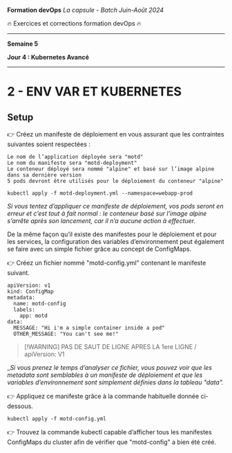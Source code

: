 **Formation devOps**
_La capsule - Batch Juin-Août 2024_

:fire: Exercices et corrections formation devOps :fire:

---

**Semaine 5**

**Jour 4 : Kubernetes Avancé**

---

# 2 - ENV VAR ET KUBERNETES

## Setup

👉 Créez un manifeste de déploiement en vous assurant que les contraintes suivantes soient respectées :


    Le nom de l’application déployée sera "motd"
    Le nom du manifeste sera "motd-deployment"
    Le conteneur déployé sera nommé "alpine" et basé sur l’image alpine dans sa dernière version
    5 pods devront être utilisés pour le déploiement du conteneur "alpine"

```
kubectl apply -f motd-deployment.yml --namespace=webapp-prod
```
_Si vous tentez d’appliquer ce manifeste de déploiement, vos pods seront en erreur et c’est tout à fait normal : le conteneur
basé sur l’image alpine s’arrête après son lancement, car il n’a aucune action à effectuer._


De la même façon qu’il existe des manifestes pour le déploiement et pour les services, la configuration des variables d’environnement peut également se faire avec un simple fichier grâce au concept de ConfigMaps.

👉 Créez un fichier nommé "motd-config.yml" contenant le manifeste suivant.

```
apiVersion: v1
kind: ConfigMap
metadata:
  name: motd-config
  labels:
    app: motd
data:
  MESSAGE: "Hi i'm a simple container inside a pod"
  OTHER_MESSAGE: "You can't see me!"
```

>  [!WARNING]
> PAS DE SAUT DE LIGNE APRES LA 1ere LIGNE / apiVersion: V1

__Si vous prenez le temps d’analyser ce fichier, vous pouvez voir que les metadata sont semblables à un manifeste de déploiement et que les variables d’environnement sont simplement définies dans la tableau "data"._

👉 Appliquez ce manifeste grâce à la commande habituelle donnée ci-dessous.

```
kubectl apply -f motd-config.yml
```

👉 Trouvez la commande kubectl capable d’afficher tous les manifestes ConfigMaps du cluster afin de vérifier que "motd-config" a bien été créé.
